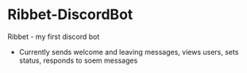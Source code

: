 # Ribbet-DiscordBot
Ribbet - my first discord bot
- Currently sends welcome and leaving messages, views users, sets status, responds to soem messages

